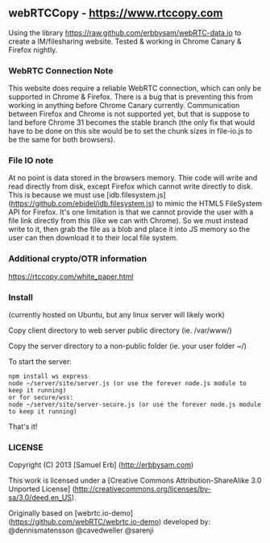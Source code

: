 ## webRTCCopy - https://www.rtccopy.com
Using the library https://raw.github.com/erbbysam/webRTC-data.io to create a IM/filesharing website.
Tested & working in Chrome Canary & Firefox nightly.

### WebRTC Connection Note
This website does require a reliable WebRTC connection, which can only be supported in Chrome & Firefox. There is a bug that is preventing this from working in anything before Chrome Canary currently.
Communication between Firefox and Chrome is not supported yet, but that is suppose to land before Chrome 31 becomes the stable branch (the only fix that would have to be done on this site would be to set the chunk sizes in file-io.js to be the same for both browsers).

### File IO note
At no point is data stored in the browsers memory. Thie code will write and read directly from disk, except Firefox which cannot write directly to disk.
This is because we must use [idb.filesystem.js] (https://github.com/ebidel/idb.filesystem.js) to mimic the HTML5 FileSystem API for Firefox. It's one limitation is that we cannot provide the user with a file link directly from this (like we can with Chrome). So we must instead write to it, then grab the file as a blob and place it into JS memory so the user can then download it to their local file system.

### Additional crypto/OTR information
https://rtccopy.com/white_paper.html

### Install
(currently hosted on Ubuntu, but any linux server will likely work)

Copy client directory to web server public directory (ie. /var/www/)

Copy the server directory to a non-public folder (ie. your user folder ~/)

To start the server:
```
npm install ws express
node ~/server/site/server.js (or use the forever node.js module to keep it running)
or for secure/wss: 
node ~/server/site/server-secure.js (or use the forever node.js module to keep it running)
```

That's it!


### LICENSE 
Copyright (C) 2013 [Samuel Erb] (http://erbbysam.com)

This work is licensed under a [Creative Commons Attribution-ShareAlike 3.0 Unported License] (http://creativecommons.org/licenses/by-sa/3.0/deed.en_US).

Originally based on [webrtc.io-demo] (https://github.com/webRTC/webrtc.io-demo) developed by: @dennismatensson @cavedweller @sarenji
